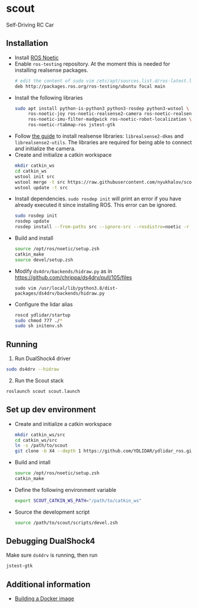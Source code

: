 # scout

Self-Driving RC Car

## Installation

- Install [ROS Noetic](http://wiki.ros.org/noetic/Installation)
- Enable `ros-testing` repository. At the moment this is needed for installing
  realsense packages.
  ```bash
  # edit the content of sudo vim /etc/apt/sources.list.d/ros-latest.list
  deb http://packages.ros.org/ros-testing/ubuntu focal main
  ```
- Install the following libraries
  ```bash
  sudo apt install python-is-python3 python3-rosdep python3-wstool \
       ros-noetic-joy ros-noetic-realsense2-camera ros-noetic-realsense2-description \
       ros-noetic-imu-filter-madgwick ros-noetic-robot-localization \
       ros-noetic-rtabmap-ros jstest-gtk
  ```
- Follow [the guide](https://github.com/IntelRealSense/librealsense/blob/development/doc/distribution_linux.md) to install realsense libraries: `librealsense2-dkms` and `librealsense2-utils`. The libraries are required for being able to connect and initialize the camera.
- Create and initialize a catkin workspace
  ```bash
  mkdir catkin_ws
  cd catkin_ws
  wstool init src
  wstool merge -t src https://raw.githubusercontent.com/nyukhalov/scout/master/scout_ros.rosinstall
  wstool update -t src
  ```
- Install dependencies. `sudo rosdep init` will print an error if you have already executed it since installing ROS. This error can be ignored.
  ```bash
  sudo rosdep init
  rosdep update
  rosdep install --from-paths src --ignore-src --rosdistro=noetic -r -y
  ```
- Build and install
  ```bash
  source /opt/ros/noetic/setup.zsh
  catkin_make
  source devel/setup.zsh
  ```
- Modify `ds4drv/backends/hidraw.py` as in https://github.com/chrippa/ds4drv/pull/105/files
  ```
  sudo vim /usr/local/lib/python3.8/dist-packages/ds4drv/backends/hidraw.py
  ```
- Configure the lidar alias
  ```bash
  roscd ydlidar/startup
  sudo chmod 777 ./*
  sudo sh initenv.sh
  ```

## Running

1. Run DualShock4 driver
  ```bash
  sudo ds4drv --hidraw
  ```
2. Run the Scout stack
  ```bash
  roslaunch scout scout.launch
  ```

## Set up dev environment

- Create and initialize a catkin workspace
  ```bash
  mkdir catkin_ws/src
  cd catkin_ws/src
  ln -s /path/to/scout
  git clone -b X4 --depth 1 https://github.com/YDLIDAR/ydlidar_ros.git
  ```
- Build and intall
  ```bash
  source /opt/ros/noetic/setup.zsh
  catkin_make
  ```
- Define the following environment variable
  ```bash
  export SCOUT_CATKIN_WS_PATH="/path/to/catkin_ws"
  ```
- Source the development script
  ```bash
  source /path/to/scout/scripts/devel.zsh
  ```

## Debugging DualShock4

Make sure `ds4drv` is running, then run

```bash
jstest-gtk
```

## Additional information

- [Building a Docker image](./docs/docker-build.md)
